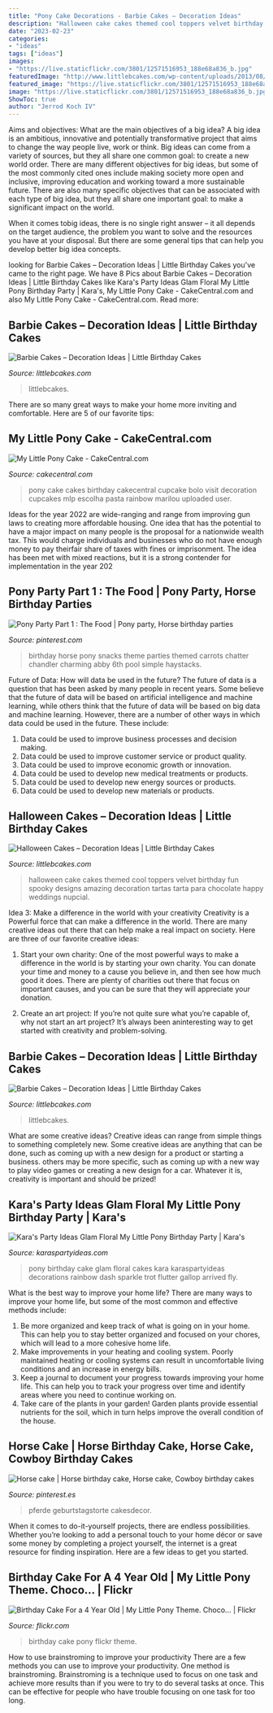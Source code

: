 ```yaml
---
title: "Pony Cake Decorations - Barbie Cakes – Decoration Ideas"
description: "Halloween cake cakes themed cool toppers velvet birthday fun spooky designs amazing decoration tartas tarta para chocolate happy weddings nupcial"
date: "2023-02-23"
categories:
- "ideas"
tags: ["ideas"]
images:
- "https://live.staticflickr.com/3801/12571516953_188e68a836_b.jpg"
featuredImage: "http://www.littlebcakes.com/wp-content/uploads/2013/08/Halloween-Wedding-Cakes.jpg"
featured_image: "https://live.staticflickr.com/3801/12571516953_188e68a836_b.jpg"
image: "https://live.staticflickr.com/3801/12571516953_188e68a836_b.jpg"
ShowToc: true
author: "Jerrod Koch IV"
---
```



Aims and objectives: What are the main objectives of a big idea?
A big idea is an ambitious, innovative and potentially transformative project that aims to change the way people live, work or think. Big ideas can come from a variety of sources, but they all share one common goal: to create a new world order.
There are many different objectives for big ideas, but some of the most commonly cited ones include making society more open and inclusive, improving education and working toward a more sustainable future. There are also many specific objectives that can be associated with each type of big idea, but they all share one important goal: to make a significant impact on the world.



When it comes tobig ideas, there is no single right answer – it all depends on the target audience, the problem you want to solve and the resources you have at your disposal. But there are some general tips that can help you develop better big idea concepts.

	

		
looking for Barbie Cakes – Decoration Ideas | Little Birthday Cakes you've came to the right page. We have 8 Pics about Barbie Cakes – Decoration Ideas | Little Birthday Cakes like Kara&#039;s Party Ideas Glam Floral My Little Pony Birthday Party | Kara&#039;s, My Little Pony Cake - CakeCentral.com and also My Little Pony Cake - CakeCentral.com. Read more:
		
    
## Barbie Cakes – Decoration Ideas | Little Birthday Cakes

<img loading=lazy src="https://www.littlebcakes.com/wp-content/uploads/2013/08/Birthday-Cake-Barbie.jpg" onerror="this.onerror=null;this.src='https://tse4.mm.bing.net/th?id=OIP.e6QTCIa4ro85x72k0_Kn8gHaIW&amp;pid=15.1';" alt="Barbie Cakes – Decoration Ideas | Little Birthday Cakes">

_Source: littlebcakes.com_

>littlebcakes. 

	

There are so many great ways to make your home more inviting and comfortable. Here are 5 of our favorite tips:

    
## My Little Pony Cake - CakeCentral.com

<img loading=lazy src="https://cdn001.cakecentral.com/gallery/2015/03/900_8795031iB9_my-little-pony-cake.jpg" onerror="this.onerror=null;this.src='https://tse1.mm.bing.net/th?id=OIP.jPbXIfiXQEbstSuqfEQ_iAHaLK&amp;pid=15.1';" alt="My Little Pony Cake - CakeCentral.com">

_Source: cakecentral.com_

>pony cake cakes birthday cakecentral cupcake bolo visit decoration cupcakes mlp escolha pasta rainbow marilou uploaded user. 

	

Ideas for the year 2022 are wide-ranging and range from improving gun laws to creating more affordable housing. One idea that has the potential to have a major impact on many people is the proposal for a nationwide wealth tax. This would charge individuals and businesses who do not have enough money to pay theirfair share of taxes with fines or imprisonment. The idea has been met with mixed reactions, but it is a strong contender for implementation in the year 202
    
## Pony Party Part 1 : The Food | Pony Party, Horse Birthday Parties

<img loading=lazy src="https://i.pinimg.com/originals/13/bc/5d/13bc5de160763085ba7f09156645a095.jpg" onerror="this.onerror=null;this.src='https://tse2.mm.bing.net/th?id=OIP.uoMATAtf6y06UCiAEiN3tgHaJ4&amp;pid=15.1';" alt="Pony Party Part 1 : The Food | Pony party, Horse birthday parties">

_Source: pinterest.com_

>birthday horse pony snacks theme parties themed carrots chatter chandler charming abby 6th pool simple haystacks. 

	

Future of Data: How will data be used in the future?
The future of data is a question that has been asked by many people in recent years. Some believe that the future of data will be based on artificial intelligence and machine learning, while others think that the future of data will be based on big data and machine learning. However, there are a number of other ways in which data could be used in the future. These include:
1. Data could be used to improve business processes and decision making.
2. Data could be used to improve customer service or product quality.
3. Data could be used to improve economic growth or innovation.
4. Data could be used to develop new medical treatments or products.
5. Data could be used to develop new energy sources or products.
6. Data could be used to develop new materials or products.

    
## Halloween Cakes – Decoration Ideas | Little Birthday Cakes

<img loading=lazy src="http://www.littlebcakes.com/wp-content/uploads/2013/08/Halloween-Wedding-Cakes.jpg" onerror="this.onerror=null;this.src='https://tse3.mm.bing.net/th?id=OIP.p1UtzG0nNmub55FmF8_j_wHaJ4&amp;pid=15.1';" alt="Halloween Cakes – Decoration Ideas | Little Birthday Cakes">

_Source: littlebcakes.com_

>halloween cake cakes themed cool toppers velvet birthday fun spooky designs amazing decoration tartas tarta para chocolate happy weddings nupcial. 

	

Idea 3: Make a difference in the world with your creativity
Creativity is a Powerful force that can make a difference in the world. There are many creative ideas out there that can help make a real impact on society. Here are three of our favorite creative ideas:
1. Start your own charity: One of the most powerful ways to make a difference in the world is by starting your own charity. You can donate your time and money to a cause you believe in, and then see how much good it does. There are plenty of charities out there that focus on important causes, and you can be sure that they will appreciate your donation.

2. Create an art project: If you’re not quite sure what you’re capable of, why not start an art project? It’s always been aninteresting way to get started with creativity and problem-solving.

    
## Barbie Cakes – Decoration Ideas | Little Birthday Cakes

<img loading=lazy src="https://www.littlebcakes.com/wp-content/uploads/2013/08/Cake-Barbie.jpg" onerror="this.onerror=null;this.src='https://tse1.mm.bing.net/th?id=OIP.S4fY4Js1QTwYYkChYLIuYQHaLI&amp;pid=15.1';" alt="Barbie Cakes – Decoration Ideas | Little Birthday Cakes">

_Source: littlebcakes.com_

>littlebcakes. 

	

What are some creative ideas?
Creative ideas can range from simple things to something completely new. Some creative ideas are anything that can be done, such as coming up with a new design for a product or starting a business. others may be more specific, such as coming up with a new way to play video games or creating a new design for a car. Whatever it is, creativity is important and should be prized!

    
## Kara&#039;s Party Ideas Glam Floral My Little Pony Birthday Party | Kara&#039;s

<img loading=lazy src="http://karaspartyideas.com/wp-content/uploads/2016/10/Glam-Floral-My-Little-Pony-Birthday-Party-via-Karas-Party-Ideas-KarasPartyIdeas.com8_.jpeg" onerror="this.onerror=null;this.src='https://tse2.mm.bing.net/th?id=OIP.4SR4e2fCyape-dL4qRf0awHaLH&amp;pid=15.1';" alt="Kara&#039;s Party Ideas Glam Floral My Little Pony Birthday Party | Kara&#039;s">

_Source: karaspartyideas.com_

>pony birthday cake glam floral cakes kara karaspartyideas decorations rainbow dash sparkle trot flutter gallop arrived fly. 

	

What is the best way to improve your home life?
There are many ways to improve your home life, but some of the most common and effective methods include: 
1. Be more organized and keep track of what is going on in your home. This can help you to stay better organized and focused on your chores, which will lead to a more cohesive home life. 
2. Make improvements in your heating and cooling system. Poorly maintained heating or cooling systems can result in uncomfortable living conditions and an increase in energy bills. 
3. Keep a journal to document your progress towards improving your home life. This can help you to track your progress over time and identify areas where you need to continue working on. 
4. Take care of the plants in your garden! Garden plants provide essential nutrients for the soil, which in turn helps improve the overall condition of the house.

    
## Horse Cake | Horse Birthday Cake, Horse Cake, Cowboy Birthday Cakes

<img loading=lazy src="https://i.pinimg.com/736x/be/a6/70/bea670c20c8ff1a5663222f15af49ac8.jpg" onerror="this.onerror=null;this.src='https://tse4.mm.bing.net/th?id=OIP.vTdTISkDVryYixD-ME7LAgHaJ4&amp;pid=15.1';" alt="Horse cake | Horse birthday cake, Horse cake, Cowboy birthday cakes">

_Source: pinterest.es_

>pferde geburtstagstorte cakesdecor. 

	

When it comes to do-it-yourself projects, there are endless possibilities. Whether you’re looking to add a personal touch to your home décor or save some money by completing a project yourself, the internet is a great resource for finding inspiration. Here are a few ideas to get you started.

    
## Birthday Cake For A 4 Year Old | My Little Pony Theme. Choco… | Flickr

<img loading=lazy src="https://live.staticflickr.com/3801/12571516953_188e68a836_b.jpg" onerror="this.onerror=null;this.src='https://tse3.mm.bing.net/th?id=OIP.0oQVCkYZ-FDKTyfNaHIqHQHaJ4&amp;pid=15.1';" alt="Birthday Cake For a 4 Year Old | My Little Pony Theme. Choco… | Flickr">

_Source: flickr.com_

>birthday cake pony flickr theme. 

	

How to use brainstroming to improve your productivity
There are a few methods you can use to improve your productivity. One method is brainstroming. Brainstroming is a technique used to focus on one task and achieve more results than if you were to try to do several tasks at once. This can be effective for people who have trouble focusing on one task for too long.

